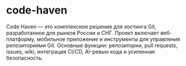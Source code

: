 # code-haven
Code Haven — это комплексное решение для хостинга Git, разработанное для рынков России и СНГ. Проект включает веб-платформу, мобильное приложение и инструменты для управления репозиториями Git. Основные функции: репозитории, pull requests, issues, wiki, интеграция CI/CD, AI-ревью кода и усиленная безопасность.
